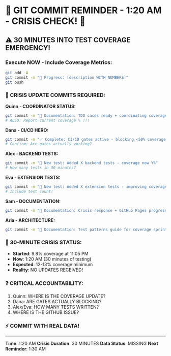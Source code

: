 # 🚨 GIT COMMIT REMINDER - 1:20 AM - CRISIS CHECK! 🚨

## ⚠️ 30 MINUTES INTO TEST COVERAGE EMERGENCY!

### Execute NOW - Include Coverage Metrics:
```bash
git add -A
git commit -m "🚧 Progress: [description WITH NUMBERS]"
git push
```

### 🔴 CRISIS UPDATE COMMITS REQUIRED:

**Quinn - COORDINATOR STATUS:**
```bash
git commit -m "📝 Documentation: TDD cases ready + coordinating coverage crisis"
# ALSO: Report current coverage % !!!
```

**Dana - CI/CD HERO:**
```bash
git commit -m "✅ Complete: CI/CD gates active - blocking <50% coverage"
# Confirm: Are gates actually working?
```

**Alex - BACKEND TESTS:**
```bash
git commit -m "🧪 New test: Added X backend tests - coverage now Y%"
# How many tests in 30 minutes?
```

**Eva - EXTENSION TESTS:**
```bash
git commit -m "🧪 New test: Added X extension tests - improving coverage"
# Include test count!
```

**Sam - DOCUMENTATION:**
```bash
git commit -m "📝 Documentation: Crisis response + GitHub Pages progress"
```

**Aria - ARCHITECTURE:**
```bash
git commit -m "📝 Documentation: Test patterns guide for coverage sprint"
```

### 🚨 30-MINUTE CRISIS STATUS:
- **Started**: 9.8% coverage at 11:05 PM
- **Now**: 1:20 AM (30 minutes of testing)
- **Expected**: 12-13% coverage minimum
- **Reality**: NO UPDATES RECEIVED!

### ❓ CRITICAL ACCOUNTABILITY:
1. Quinn: WHERE IS THE COVERAGE UPDATE?
2. Dana: ARE GATES ACTUALLY BLOCKING?
3. Alex/Eva: HOW MANY TESTS WRITTEN?
4. WHERE IS THE GITHUB ISSUE?

### ⚡ COMMIT WITH REAL DATA!

---
**Time**: 1:20 AM
**Crisis Duration**: 30 MINUTES
**Data Status**: MISSING
**Next Reminder**: 1:30 AM